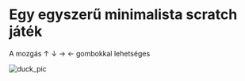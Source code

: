 # Egy egyszerű minimalista scratch játék

A mozgás ↑ ↓ → ← gombokkal lehetséges

![duck_pic](https://github.com/benw-deb/scratch/assets/163453183/847698b1-d526-4171-a0f6-915f7ea14505)
